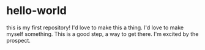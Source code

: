 # hello-world
this is my first repository!
I'd love to make this a thing. I'd love to make myself something. This is a good step, a way to get there. I'm excited by the prospect.

